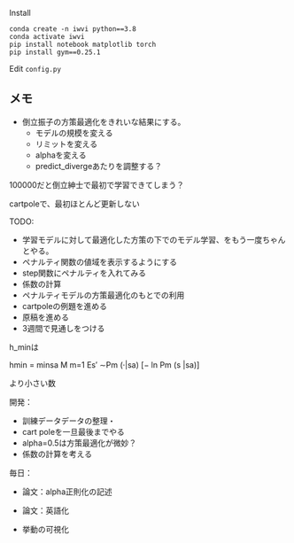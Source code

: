 
Install
```
conda create -n iwvi python==3.8
conda activate iwvi
pip install notebook matplotlib torch 
pip install gym==0.25.1
```

Edit `config.py`


## メモ

* 倒立振子の方策最適化をきれいな結果にする。
  * モデルの規模を変える
  * リミットを変える
  * alphaを変える
  * predict_divergeあたりを調整する？

100000だと倒立紳士で最初で学習できてしまう？


  cartpoleで、最初ほとんど更新しない
  


TODO:

* 学習モデルに対して最適化した方策の下でのモデル学習、をもう一度ちゃんとやる。
* ペナルティ関数の値域を表示するようにする
* step関数にペナルティを入れてみる
* 係数の計算
* ペナルティモデルの方策最適化のもとでの利用
* cartpoleの例題を進める
* 原稿を進める
* 3週間で見通しをつける


h_minは

hmin = minsa M
m=1 Es′ ∼Pm (·|sa) [− ln Pm (s |sa)]

より小さい数

開発：
* 訓練データデータの整理・
* cart poleを一旦最後までやる
* alpha=0.5は方策最適化が微妙？
* 係数の計算を考える

毎日：
* 論文：alpha正則化の記述
* 論文：英語化

* 挙動の可視化



